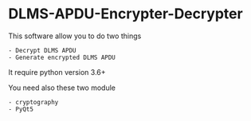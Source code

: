 # DLMS-APDU-Encrypter-Decrypter
This software allow you to do two things

    - Decrypt DLMS APDU
    - Generate encrypted DLMS APDU
    
It require python version 3.6+

You need also these two module

    - cryptography
    - PyQt5
